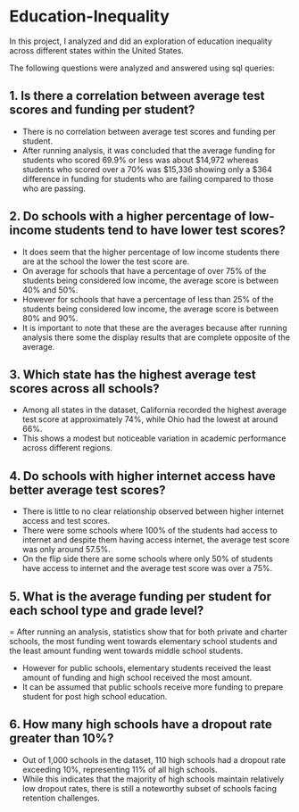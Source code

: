 # Education-Inequality
In this project, I analyzed and did an exploration of education inequality across different states within the United States.

The following questions were analyzed and answered using sql queries:

## 1. Is there a correlation between average test scores and funding per student?
- There is no correlation between average test scores and funding per student.
- After running analysis, it was concluded that the average funding for students who scored 69.9% or less was about $14,972 whereas students who scored over a 70% was $15,336 showing only a $364 difference in funding for students who are failing compared to those who are passing.

## 2. Do schools with a higher percentage of low-income students tend to have lower test scores?
- It does seem that the higher percentage of low income students there are at the school the lower the test score are.
- On average for schools that have a percentage of over 75% of the students being considered low income, the average score is between 40% and 50%.
- However  for schools that have a percentage of less than 25% of the students being considered low income, the average score is between 80% and 90%.
- It is important to note that these are the averages because after running analysis there some the display results that are complete opposite of the average.

## 3. Which state has the highest average test scores across all schools?
- Among all states in the dataset, California recorded the highest average test score at approximately 74%, while Ohio had the lowest at around 66%.
- This shows a modest but noticeable variation in academic performance across different regions.

## 4. Do schools with higher internet access have better average test scores?
- There is little to no clear relationship observed between higher internet access and test scores.
- There were some schools where 100% of the students had access to internet and despite them having access internet, the average test score was only around 57.5%.
- On the flip side there are some schools where only 50% of students have access to internet and the average test score was over a 75%.

## 5. What is the average funding per student for each school type and grade level?
= After running an analysis, statistics show that for both private and charter schools, the most funding went towards elementary school students and the least amount funding went towards middle school students.
- However for public schools, elementary students received the least amount of funding and high school received the most amount.
- It can be assumed that public schools receive more funding to prepare student for post high school education.

## 6. How many high schools have a dropout rate greater than 10%?
- Out of 1,000 schools in the dataset, 110 high schools had a dropout rate exceeding 10%, representing 11% of all high schools.
- While this indicates that the majority of high schools maintain relatively low dropout rates, there is still a noteworthy subset of schools facing retention challenges.

